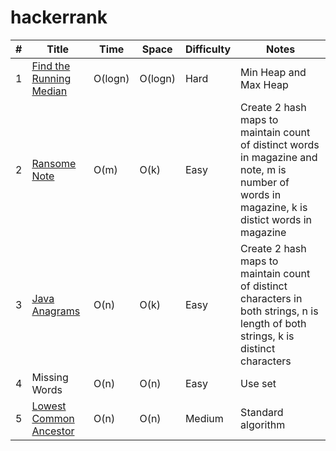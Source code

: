 # hackerrank
| #    | Title               |  Time           |  Space           | Difficulty           | Notes                  | 
|-------|-------------------- | --------------- | -----------------| ---------------   | --------------------------|
| 1  |[Find the Running Median](https://www.hackerrank.com/challenges/find-the-running-median/problem)|O(logn)|O(logn) |Hard| Min Heap and Max Heap                    |
| 2  |[Ransome Note](https://www.hackerrank.com/challenges/ctci-ransom-note/problem)|O(m)|O(k) |Easy|Create 2 hash maps to maintain count of distinct words in magazine and note, m is number of words in magazine, k is distict words in magazine
| 3  |[Java Anagrams](https://www.hackerrank.com/challenges/java-anagrams/problem)|O(n)|O(k) |Easy|Create 2 hash maps to maintain count of distinct characters in both strings, n is length of both strings, k is distinct characters|
| 4  |Missing Words|O(n)|O(n) |Easy|Use set|
| 5  |[Lowest Common Ancestor](https://www.hackerrank.com/challenges/binary-search-tree-lowest-common-ancestor/problem)|O(n)|O(n) |Medium| Standard algorithm|
